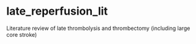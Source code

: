 # late_reperfusion_lit
Literature review of late thrombolysis and thrombectomy (including large core stroke)
